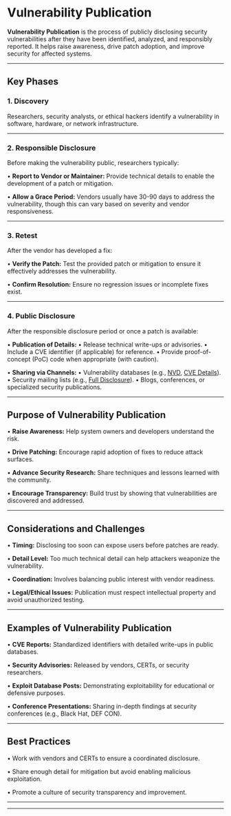 # Vulnerability Publication

**Vulnerability Publication** is the process of publicly disclosing security vulnerabilities after they have been identified, analyzed, and responsibly reported. It helps raise awareness, drive patch adoption, and improve security for affected systems.

---

## Key Phases

### 1. Discovery

Researchers, security analysts, or ethical hackers identify a vulnerability in software, hardware, or network infrastructure.

---

### 2. Responsible Disclosure

Before making the vulnerability public, researchers typically:

• **Report to Vendor or Maintainer:** Provide technical details to enable the development of a patch or mitigation.

• **Allow a Grace Period:** Vendors usually have 30-90 days to address the vulnerability, though this can vary based on severity and vendor responsiveness.

---

### 3. Retest

After the vendor has developed a fix:

• **Verify the Patch:** Test the provided patch or mitigation to ensure it effectively addresses the vulnerability.

• **Confirm Resolution:** Ensure no regression issues or incomplete fixes exist.

---

### 4. Public Disclosure

After the responsible disclosure period or once a patch is available:

• **Publication of Details:**
  • Release technical write-ups or advisories.
  • Include a CVE identifier (if applicable) for reference.
  • Provide proof-of-concept (PoC) code when appropriate (with caution).

• **Sharing via Channels:**
  • Vulnerability databases (e.g., [NVD](https://nvd.nist.gov/), [CVE Details](https://www.cvedetails.com/)).
  • Security mailing lists (e.g., [Full Disclosure](https://seclists.org/fulldisclosure/)).
  • Blogs, conferences, or specialized security publications.

---

## Purpose of Vulnerability Publication

• **Raise Awareness:** Help system owners and developers understand the risk.

• **Drive Patching:** Encourage rapid adoption of fixes to reduce attack surfaces.

• **Advance Security Research:** Share techniques and lessons learned with the community.

• **Encourage Transparency:** Build trust by showing that vulnerabilities are discovered and addressed.

---

## Considerations and Challenges

• **Timing:** Disclosing too soon can expose users before patches are ready.

• **Detail Level:** Too much technical detail can help attackers weaponize the vulnerability.

• **Coordination:** Involves balancing public interest with vendor readiness.

• **Legal/Ethical Issues:** Publication must respect intellectual property and avoid unauthorized testing.

---

## Examples of Vulnerability Publication

• **CVE Reports:** Standardized identifiers with detailed write-ups in public databases.

• **Security Advisories:** Released by vendors, CERTs, or security researchers.

• **Exploit Database Posts:** Demonstrating exploitability for educational or defensive purposes.

• **Conference Presentations:** Sharing in-depth findings at security conferences (e.g., Black Hat, DEF CON).

---

## Best Practices

• Work with vendors and CERTs to ensure a coordinated disclosure.

• Share enough detail for mitigation but avoid enabling malicious exploitation.

• Promote a culture of security transparency and improvement.


---
---

